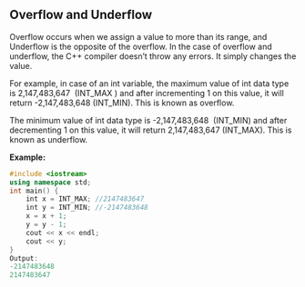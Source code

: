 ## **Overflow and Underflow**

Overflow occurs when we assign a value to more than its range, and Underflow is the opposite of the overflow. In the case of overflow and underflow, the C++ compiler doesn’t throw any errors. It simply changes the value. 

For example, in case of an int variable, the maximum value of int data type is 2,147,483,647  (INT_MAX ) and after incrementing 1 on this value, it will return -2,147,483,648 (INT_MIN). This is known as overflow. 

The minimum value of int data type is -2,147,483,648  (INT_MIN) and after decrementing 1 on this value, it will return 2,147,483,647 (INT_MAX). This is known as underflow.

**Example:**

```cpp
#include <iostream>
using namespace std;
int main() {
    int x = INT_MAX; //2147483647
    int y = INT_MIN; //-2147483648
    x = x + 1;
    y = y - 1;
    cout << x << endl;
    cout << y;
}
Output: 
-2147483648
2147483647
```